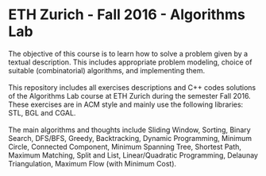 # ETH Zurich - Fall 2016 - Algorithms Lab
The objective of this course is to learn how to solve a problem given by a textual description. This includes appropriate problem modeling, choice of suitable (combinatorial) algorithms, and implementing them.
</br></br>
This repository includes all exercises descriptions and C++ codes solutions of the Algorithms Lab course at ETH Zurich during the semester Fall 2016. These exercises are in ACM style and mainly use the following libraries: STL, BGL and CGAL.
</br></br>
The main algorithms and thoughts include Sliding Window, Sorting, Binary Search, DFS/BFS, Greedy, Backtracking, Dynamic Programming, Minimum Circle, Connected Component, Minimum Spanning Tree, Shortest Path, Maximum Matching, Split and List, Linear/Quadratic Programming, Delaunay Triangulation, Maximum Flow (with Minimum Cost).
